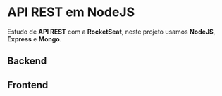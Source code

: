 # **API REST em NodeJS**

Estudo de **API REST** com a **RocketSeat**, neste projeto usamos **NodeJS**, **Express** e **Mongo**.

## **Backend**

## **Frontend**